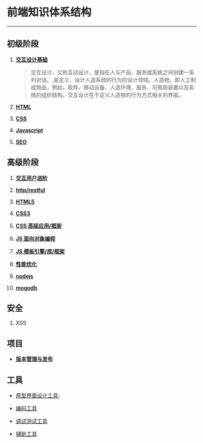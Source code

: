 # 前端知识体系结构 
------------

## 初级阶段 

1. **[交互设计基础](base/1-交互设计基础.md "交互设计基础")** 
      >交互设计，又称互动设计，是指在人与产品、服务或系统之间创建一系列对话。,是定义、设计人造系统的行为的设计领域。人造物，即人工制成物品，例如，软件、移动设备、人造环境、服务、可佩带装置以及系统的组织结构。交互设计在于定义人造物的行为方式相关的界面。
 

2. **[HTML](base/2-html.md "HTML")**
 
3. **[CSS](base/3-css.md "CSS")** 

4. **[Javascript](base/4-Javascript.md "Javascript")**

5. **[SEO](base/5-seo.md "SEO")**


## 高级阶段

1. **[交互用户进阶](high-grade/1-交互用户进阶.md "交互用户进阶")**

2. **[http/restful](high-grade/2-http-restful.md "http/restful")**

3. **[HTML5](high-grade/3-html5.md "HTML5")**

4. **[CSS3](high-grade/4-css3.md "CSS3")**

5. **[CSS 高级应用/框架](high-grade/5-css高级编程-框架.md "CSS 高级应用/框架")**

6. **[JS 面向对象编程](high-grade/6-Javascript高级编程.md "JS 面向对象编程")**
 
7. **[JS 模板引擎/库/框架](high-grade/7-模板引擎-JS库-框架.md.md "JS 库/框架")**

8. **[性能优化](high-grade/8-性能优化.md "性能优化")**

9. **[nodejs](high-grade/9-nodejs.md "nodejs")** 

10. **[mogodb](high-grade/10-MongoDB.md "mogodb")**


## 安全
 1. XSS


## 项目
- **[版本管理与发布](project/2-版本管理与发布.md "版本管理与发布")**





## 工具 ##

 - [原型界面设计工具](原型界面设计工具.md "原型界面设计工具");

 - [编码工具](编码工具.md "编码工具")

 - [调试测试工具](调试测试工具.md "调试测试工具")

 - [辅助工具](辅助工具.md "辅助工具")
     




